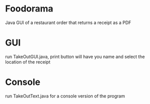 # Foodorama
Java GUI of a restaurant order that returns a receipt as a PDF
# GUI
run TakeOutGUI.java, print button will have you name and select the location of the receipt
# Console
run TakeOutText.java for a console version of the program
